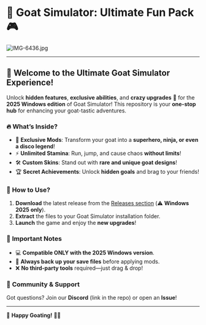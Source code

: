 # 🐐 **Goat Simulator: Ultimate Fun Pack** 🎮  

![IMG-6436.jpg](https://i.postimg.cc/VkHBhHCz/IMG-6436.jpg)  

---

## 🌟 **Welcome to the Ultimate Goat Simulator Experience!**  

Unlock **hidden features**, **exclusive abilities**, and **crazy upgrades** 🚀 for the **2025 Windows edition** of Goat Simulator! This repository is your **one-stop hub** for enhancing your goat-tastic adventures.  

### 🔥 **What’s Inside?**  
- 🎁 **Exclusive Mods**: Transform your goat into a **superhero, ninja, or even a disco legend**!  
- ⚡ **Unlimited Stamina**: Run, jump, and cause chaos **without limits**!  
- 🛠️ **Custom Skins**: Stand out with **rare and unique goat designs**!  
- 🏆 **Secret Achievements**: Unlock **hidden goals** and brag to your friends!  

### 🚀 **How to Use?**  
1. **Download** the latest release from the [Releases section](#) (⚠️ **Windows 2025 only**).  
2. **Extract** the files to your Goat Simulator installation folder.  
3. **Launch** the game and enjoy the **new upgrades**!  

### 📌 **Important Notes**  
- 💻 **Compatible ONLY with the 2025 Windows version**.  
- 🔄 **Always back up your save files** before applying mods.  
- ❌ **No third-party tools** required—just drag & drop!  

### 🤝 **Community & Support**  
Got questions? Join our **Discord** (link in the repo) or open an **Issue**!  

---

🎉 **Happy Goating!** 🐐💨